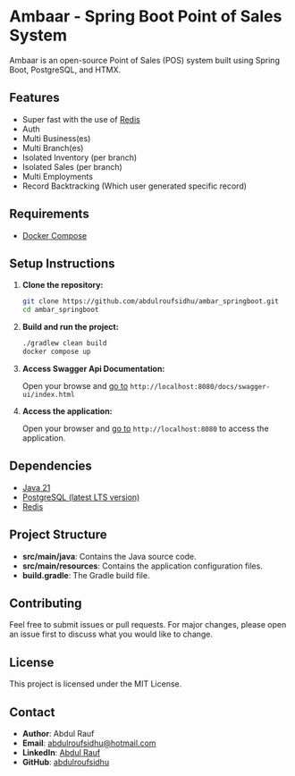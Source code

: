 # Ambaar - Spring Boot Point of Sales System

Ambaar is an open-source Point of Sales (POS) system built using Spring Boot, PostgreSQL, and HTMX.

## Features
   - Super fast with the use of [Redis](https://redis.io/)
   - Auth
   - Multi Business(es)
   - Multi Branch(es)
   - Isolated Inventory (per branch)
   - Isolated Sales (per branch)
   - Multi Employments
   - Record Backtracking (Which user generated specific record)

## Requirements

- [Docker Compose](https://docs.docker.com/compose/install/)

## Setup Instructions

1. **Clone the repository:**
   ```bash
   git clone https://github.com/abdulroufsidhu/ambar_springboot.git
   cd ambar_springboot
   ```

1. **Build and run the project:**

   ```bash
   ./gradlew clean build
   docker compose up
   ```

1. **Access Swagger Api Documentation:**

   Open your browse and [go to](http://localhost:8080/docs/swagger-ui/index.html) `http://localhost:8080/docs/swagger-ui/index.html`

1. **Access the application:**

   Open your browser and [go to](http://localhost:8080) `http://localhost:8080` to access the application.

## Dependencies

- [Java 21](https://www.java.com/en/)
- [PostgreSQL (latest LTS version)](https://www.postgresql.org/)
- [Redis](https://redis.io/)

## Project Structure

- **src/main/java**: Contains the Java source code.
- **src/main/resources**: Contains the application configuration files.
- **build.gradle**: The Gradle build file.

## Contributing

Feel free to submit issues or pull requests. For major changes, please open an issue first to discuss what you would like to change.

## License

This project is licensed under the MIT License.

## Contact

- **Author**: Abdul Rauf
- **Email**: abdulroufsidhu@hotmail.com
- **LinkedIn**: [Abdul Rauf](https://www.linkedin.com/in/abdulroufsidhu/)
- **GitHub**: [abdulroufsidhu](https://github.com/abdulroufsidhu)
